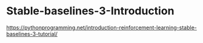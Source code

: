 # Stable-baselines-3-Introduction
https://pythonprogramming.net/introduction-reinforcement-learning-stable-baselines-3-tutorial/
